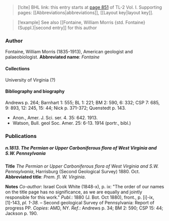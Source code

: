 > [!cite] BHL link: this entry starts at [page 851](https://www.biodiversitylibrary.org/page/33120982) of TL-2 Vol. I.
> Supporting pages: [[Abbreviations|abbreviations]], [[Layout key|layout key]].

> [!example] See also [[Fontaine, William Morris {std. Fontaine} (Suppl.)|second entry]] for this author

### Author

Fontaine, William Morris (1835-1913), American geologist and palaeobiologist. 
**Abbreviated name**: *Fontaine*

#### Collections

University of Virginia (?)

#### Bibliography and biography

Andrews p. 264; Barnhart 1: 555; BL 1: 221; BM 2: 590, 6: 332; CSP 7: 685, 9: 893, 12: 245, 15: 44; Nick p. 371-372; Quenstedt p. 143.
- Anon., Amer. J. Sci. ser. 4. 35: 642. 1913.
- Watson, Bull. geol Soc. Amer. 25: 6-13. 1914 (portr., bibl.)

### Publications

##### n.1813. The Permian or Upper Carboniferous flora of West Virginia and S.W. Pennsylvania

**Title**
*The Permian or Upper Carboniferous flora of West Virginia and S.W. Pennsylvania*, Harrisburg (Second Geological Survey) 1880. Oct.
**Abbreviated title**: *Prem. fl. W. Virginia*.

**Notes**
*Co-author*: Israel Cook White (1848-x), p. ix: "The order of our names on the title page has no significance, as we are equally and jointly responsible for this work."
*Publ*.: 1880 (J. Bot. Oct 1880), front., p. \[i\]-ix, \[1\]-143, *pl. 1-38.* – Second geological Survey of Pennsylvania: Report of progress PP. *Copies*: AMD, NY.
*Ref*.: Andrews p. 34; BM 2: 590; CSP 15: 44; Jackson p. 190.

